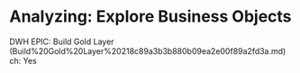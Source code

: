 # Analyzing: Explore Business Objects

DWH EPIC: Build Gold Layer (Build%20Gold%20Layer%20218c89a3b3b880b09ea2e00f89a2fd3a.md)
ch: Yes